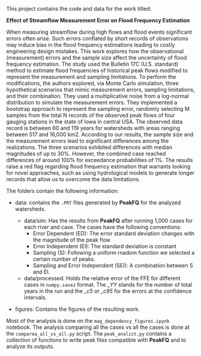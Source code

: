 This project contains the code and data for the work titled:

**Effect of Streamflow Measurement Error on Flood Frequency Estimation**

When measuring streamflow during high flows and flood events significant errors often arise. Such errors conflated by short records of observations may induce bias in the flood frequency estimations leading to costly engineering design mistakes.  This work explores how the observational (measurement) errors and the sample size affect the uncertainty of flood frequency estimation.  The study used the Bulletin 17C (U.S. standard) method to estimate flood frequencies of historical peak flows modified to represent the measurement and sampling limitations. To perform the modifications, the authors explored, via Monte Carlo simulation, three hypothetical scenarios that mimic measurement errors, sampling limitations, and their combination.  They used a multiplicative noise from a log-normal distribution to simulate the measurement errors.  They implemented a bootstrap approach to represent the sampling error, randomly selecting M samples from the total N records of the observed peak flows of four gauging stations in the state of Iowa  in central USA.  The observed data record is between 60 and 119 years for watersheds with areas ranging between 517 and 16,000 km2.  According to our results, the sample size and the measurement errors lead to significant differences among the realizations.  The three scenarios exhibited differences with median magnitudes of up to 30%. However, the combined case reached differences of around 100% for exceedance probabilities of 1%.  The results raise a red flag regarding flood frequency estimation that warrants looking for novel approaches, such as using hydrological models to generate longer records that allow us to overcome the data limitations.

The folders contain the following information:
- data: contains the `.PRT` files generated by **PeakFQ** for the analyzed watersheds. 
    - data/sim: Has the results from **PeakFQ** after running 1,000 cases for each river and case. The cases have the following conventions:
        - Error Dependent (ED): The error standard deviation changes with the magnitude of the peak flow  
        - Error Independent (EI): The standard deviation is constant
        - Sampling (S): Following a uniform rnadom function we selected a certain number of peaks.
        - Sampling and Error Independent (SEI): A combination between S and EI.
    - data/processed: Holds the relative error of the FFE for different cases in `numpy.savez` format. The *_YY* stands for the number of total years in the run and the *_c5* or *_c95* for the errors at the confidence intervals. 

- figures: Contains the figures of the resulting work.

Most of the analysis is done on the `mag_dependency_figures.ipynb` notebook. The analysis comparing all the cases vs all the cases is done at the `comparea_all_vs_all.py` script. The `peak_analist.py` contains a collection of functions to write peak files compatible with **PeakFQ** and to analyze its outputs.  
    